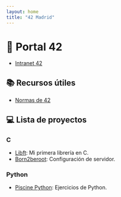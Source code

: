 ```yaml
---
layout: home
title: "42 Madrid"
---
```

# 🚀 Portal 42

- [Intranet 42](https://intra.42.fr)

## 📚 Recursos útiles
- [Normas de 42](https://normas.42.fr)


## 💻 Lista de proyectos
### C
- [Libft](https://github.com/tuusuario/libft): Mi primera librería en C.
- [Born2beroot](https://github.com/tuusuario/born2beroot): Configuración de servidor.

### Python
- [Piscine Python](https://github.com/tuusuario/piscine-python): Ejercicios de Python.
